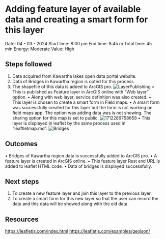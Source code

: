 # Adding feature layer of available data and creating a smart form for this layer

Date: 04 - 03 - 2024
Start time: 8:00 pm
End time: 8:45 m
Total time: 45 min
Energy: Moderate
Value: High

## Steps followed

1. Data acquired from Kawartha lakes open data portal website.
2. Data of Bridges in Kawartha region is opted for this process.
3. The shapefile of this data is added to ArcGIS pro.
![LayerPublishing](https://github.com/NuthanAbhiramGIS/Activitylog/assets/146375982/3ea44596-1caa-49bd-bbb8-289870b48801)
•	This is published as Feature layer in ArcGIS online with “Web layer” option. 
•	Along with web layer, service definition was also created.
•	This layer is chosen to create a smart form in Field maps.
•	A smart form was successfully created for this layer but the form is not working on field maps app. The option was adding data was is not showing. The sharing option for this map is set to public.
![1712286758658](https://github.com/NuthanAbhiramGIS/Activitylog/assets/146375982/114332f2-851f-480a-95e3-327cad546135)
•	This layer is displayed in leaflet by the same process used in “leaftletmap.md”.
![Bridges](https://github.com/NuthanAbhiramGIS/Activitylog/assets/146375982/dc09cb86-f7aa-42a3-9fd0-fca49a0fbd43)

## Outcomes

•	Bridges of Kawartha region data is successfully added to ArcGIS pro.
•	A feature layer is created in ArcGIS online.
•	This feature layer Rest end URL is added to leaflet HTML code.
•	Data of bridges is displayed successfully.

## Next steps

1. To create a new feature layer and join this layer to the previous layer.
2. To create a smart form for this new layer so that the user can record the data and this data will be showed along with the old data.

## Resources

https://leafletjs.com/index.html
https://leafletjs.com/examples/geojson/


